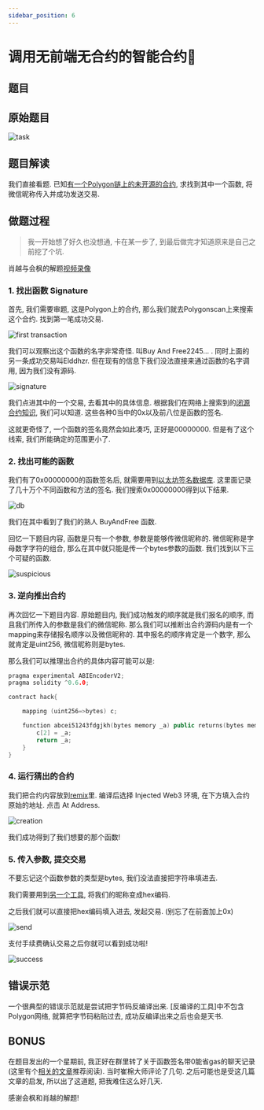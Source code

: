 ```yaml
---
sidebar_position: 6
---
```


# 调用无前端无合约的智能合约🔬

## 题目

## 原始题目

![task](/img/hack-call/task.png)

## 题目解读

我们直接看题. 已知[有一个Polygon链上的未开源的合约](https://polygonscan.com/address/0xc1fae1924303CC7a816919B7A3935Cda8Bf8eF3d), 求找到其中一个函数, 将微信昵称传入并成功发送交易.

## 做题过程

> 我一开始想了好久也没想通, 卡在某一步了, 到最后做完才知道原来是自己之前挖了个坑.

肖越与会枫的解题[视频录像](https://meeting.tencent.com/v2/cloud-record/share?id=3634fff0-337f-4b60-8ca4-4277f3dc2513&from=3)

### 1. 找出函数 Signature

首先, 我们需要审题, 这是Polygon上的合约, 那么我们就去Polygonscan上来搜索这个合约. 找到第一笔成功交易.

![first transaction](/img/hack-call/first.png)

我们可以观察出这个函数的名字非常奇怪. 叫Buy And Free2245... . 同时上面的另一条成功交易叫Elddhzr. 但在现有的信息下我们没法直接来通过函数的名字调用, 因为我们没有源码.

![signature](/img/hack-call/signature.png)

我们点进其中的一个交易, 去看其中的具体信息. 根据我们在网络上搜索到的[闭源合约知识](https://www.anquanke.com/post/id/189145), 我们可以知道. 这些各种0当中的0x以及前八位是函数的签名.

这就更奇怪了, 一个函数的签名竟然会如此凑巧, 正好是00000000. 但是有了这个线索, 我们所能确定的范围更小了.

### 2. 找出可能的函数

我们有了0x00000000的函数签名后, 就需要用到[以太坊签名数据库](https://www.4byte.directory). 这里面记录了几十万个不同函数和方法的签名. 我们搜索0x00000000得到以下结果.

![db](/img/hack-call/db.png)

我们在其中看到了我们的熟人 BuyAndFree 函数.

回忆一下题目内容, 函数是只有一个参数, 参数是能够传微信昵称的. 微信昵称是字母数字字符的组合, 那么在其中就只能是传一个bytes参数的函数. 我们找到以下三个可疑的函数.

![suspicious](/img/hack-call/sus.png)

### 3. 逆向推出合约

再次回忆一下题目内容. 原始题目内, 我们成功触发的顺序就是我们报名的顺序, 而且我们所传入的参数是我们的微信昵称. 那么我们可以推断出合约源码内是有一个mapping来存储报名顺序以及微信昵称的. 其中报名的顺序肯定是一个数字, 那么就肯定是uint256, 微信昵称则是bytes.

那么我们可以推理出合约的具体内容可能可以是:

```cpp
pragma experimental ABIEncoderV2;
pragma solidity ^0.6.0;

contract hack{

    mapping (uint256=>bytes) c;

    function abcei51243fdgjkh(bytes memory _a) public returns(bytes memory){
        c[2] = _a;
        return _a;
    }
}
```

### 4. 运行猜出的合约

我们把合约内容放到[remix](https://remix.ethereum.org/)里. 编译后选择 Injected Web3 环境, 在下方填入合约原始的地址. 点击 At Address.

![creation](/img/hack-call/creation.png)

我们成功得到了我们想要的那个函数!

### 5. 传入参数, 提交交易

不要忘记这个函数参数的类型是bytes, 我们没法直接把字符串填进去.

我们需要用到[另一个工具](http://www.hiencode.com/hex.html), 将我们的昵称变成hex编码.

之后我们就可以直接把hex编码填入进去, 发起交易. (别忘了在前面加上0x)

![send](/img/hack-call/send.png)

支付手续费确认交易之后你就可以看到成功啦!

![success](/img/hack-call/success.png)

## 错误示范

一个很典型的错误示范就是尝试把字节码反编译出来. [反编译的工具]中不包含Polygon网络, 就算把字节码粘贴过去, 成功反编译出来之后也会是天书.

## BONUS

在题目发出的一个星期前, 我正好在群里转了关于函数签名带0能省gas的聊天记录 (这里有个[相关的文章](https://medium.com/coinmonks/on-efficient-ethereum-addresses-3fef0596e263)推荐阅读). 当时崔棉大师评论了几句. 之后可能也是受这几篇文章的启发, 所以出了这道题, 把我难住这么好几天.

感谢会枫和肖越的解题!
